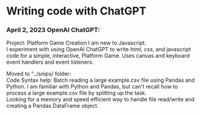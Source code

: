 # Writing code with ChatGPT  

### April 2, 2023 OpenAI ChatGPT:

Project: Platform Game Creation
I am new to Javascript.  
I experiment with using OpenAI ChatGPT to write html, css, and javascript code for a simple, interactive, Platform Game. Uses canvas and keyboard event handlers and event listeners.  

Moved to "../snips/ folder:  
Code Syntax help: Batch reading a large example.csv file using Pandas and Python.
I am familiar with Python and Pandas, but can't recall how to process a large example.csv file by splitting up the task.  
Looking for a memory and speed efficient way to handle file read/write and creating a Pandas DataFrame object.  
  

